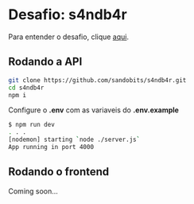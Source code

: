 # Desafio: s4ndb4r

Para entender o desafio, clique [aqui](https://ps-mercadou.firebaseapp.com/).

## Rodando a API

```sh
git clone https://github.com/sandobits/s4ndb4r.git
cd s4ndb4r
npm i
```

Configure o **.env** com as variaveis do **.env.example**

```sh
$ npm run dev
. . .
[nodemon] starting `node ./server.js`
App running in port 4000
```

## Rodando o frontend

Coming soon...
